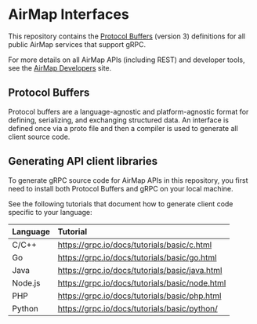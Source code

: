 # AirMap Interfaces
This repository contains the [Protocol Buffers](https://github.com/google/protobuf) (version 3) definitions for all public AirMap services that support gRPC.

For more details on all AirMap APIs (including REST) and developer tools, see the [AirMap Developers](https://developers.airmap.com) site.

## Protocol Buffers

Protocol buffers are a language-agnostic and platform-agnostic format for defining, serializing, and exchanging structured data. An interface is defined once via a proto file and then a compiler is used to generate all client source code.

## Generating API client libraries
To generate gRPC source code for AirMap APIs in this repository, you first need to install both Protocol Buffers and gRPC on your local machine. 

See the following tutorials that document how to generate client code specific to your language:

| Language | Tutorial |
|:--|:--|
| C/C++ | https://grpc.io/docs/tutorials/basic/c.html |
| Go | https://grpc.io/docs/tutorials/basic/go.html |
| Java | https://grpc.io/docs/tutorials/basic/java.html |
| Node.js | https://grpc.io/docs/tutorials/basic/node.html |
| PHP | https://grpc.io/docs/tutorials/basic/php.html |
| Python | https://grpc.io/docs/tutorials/basic/python/ |
